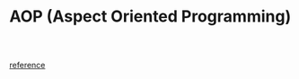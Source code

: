 
# AOP (Aspect Oriented Programming)

```java

```

```java
```

```java
```


[reference](https://engkimbs.tistory.com/746)
